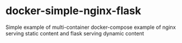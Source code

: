 # docker-simple-nginx-flask
Simple example of multi-container docker-compose example of nginx serving static content and flask serving dynamic content
